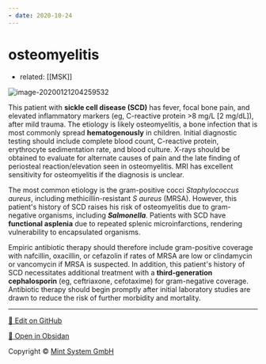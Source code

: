 ```yaml
---
- date: 2020-10-24
---
```


# osteomyelitis

- related: [[MSK]]

<!-- osteomyelitis in normal and sickle cell kids organisms, empiric treatment -->

![image-20200121204259532](https://photos.thisispiggy.com/file/wikiFiles/image-20200121204259532.png)

This patient with **sickle cell disease (SCD)** has fever, focal bone pain, and elevated inflammatory markers (eg, C-reactive protein >8 mg/L \[2 mg/dL]), after mild trauma. The etiology is likely osteomyelitis, a bone infection that is most commonly spread **hematogenously** in children. Initial diagnostic testing should include complete blood count, C-reactive protein, erythrocyte sedimentation rate, and blood culture. X-rays should be obtained to evaluate for alternate causes of pain and the late finding of periosteal reaction/elevation seen in osteomyelitis. MRI has excellent sensitivity for osteomyelitis if the diagnosis is unclear.

The most common etiology is the gram-positive cocci _Staphylococcus aureus_, including methicillin-resistant _S aureus_ (MRSA). However, this patient's history of SCD raises his risk of osteomyelitis due to gram-negative organisms, including **_Salmonella_**. Patients with SCD have **functional asplenia** due to repeated splenic microinfarctions, rendering vulnerability to encapsulated organisms.

Empiric antibiotic therapy should therefore include gram-positive coverage with nafcillin, oxacillin, or cefazolin if rates of MRSA are low or clindamycin or vancomycin if MRSA is suspected. In addition, this patient's history of SCD necessitates additional treatment with a **third-generation cephalosporin** (eg, ceftriaxone, cefotaxime) for gram-negative coverage. Antibiotic therapy should begin promptly after initial laboratory studies are drawn to reduce the risk of further morbidity and mortality.


<hr>

[📝 Edit on GitHub](https://github.com/Mint-System/Knowledge/blob/master/osteomyelitis.md)

[📂 Open in Obsidan](obsidian://open?vault=Knowledge%20Mint%20System&file=osteomyelitis.md ':target=_self')

<footer>Copyright © <a href="https://www.mint-system.ch/">Mint System GmbH</a></footer>